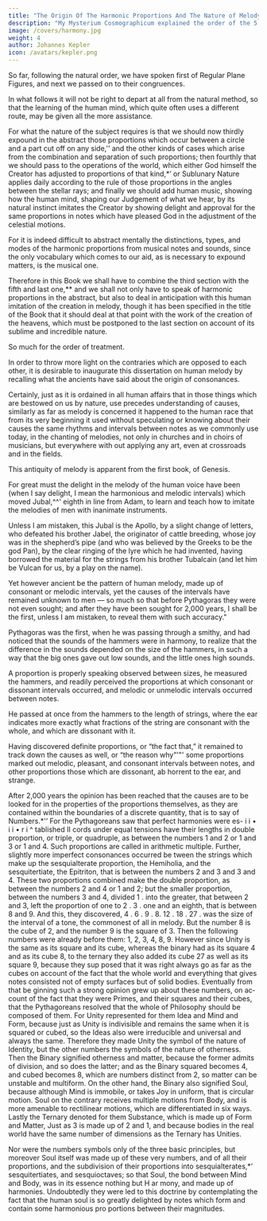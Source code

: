 ```yaml
---
title: "The Origin Of The Harmonic Proportions And The Nature of Melody."
description: "My Mysterium Cosmographicum explained the order of the 5 solids in the world"
image: /covers/harmony.jpg
weight: 4
author: Johannes Kepler
icon: /avatars/kepler.png
---
```




So far, following the natural order, we have spoken first of Regular Plane Figures, and next we passed on to their congruences.

In what follows it will not be right to depart at all from the natural method, so that the learning of the human mind, which quite often uses a different route, may be given all the more assistance. 

For what the nature of the subject requires is that we should now thirdly expound in the abstract those proportions which occur between a circle and a part cut off on any side,'’ and the other kinds of cases which arise from the combination and separation of such proportions; then fourthly that we should pass to the operations of the world, which either God himself the Creator has adjusted to proportions of that kind,*’ or Sublunary Nature applies daily according to the rule of
those proportions in the angles between the stellar rays; and finally we should add human music, showing how the human mind, shaping our Judgement of what we hear, by its natural instinct imitates the Creator by showing delight and approval for the same proportions in notes which have pleased God in the adjustment of the celestial motions. 

For it is indeed difficult to abstract mentally the distinctions, types, and modes of the harmonic proportions from musical notes and sounds, since the only vocabulary which comes to our aid, as is necessary to expound matters, is the musical one. 

Therefore in this Book we shall have to combine the third section with the fifth and last one,** and we shall not only have to speak of harmonic proportions in the abstract, but also to deal in anticipation with this human imitation of the creation in melody, though it has been specified in the title of the Book that it should deal at that point with the work of the creation of the heavens, which must be postponed to the last section on account of its sublime and incredible nature. 

So much for the order of treatment.

In order to throw more light on the contraries which are opposed to each other, it is desirable to inaugurate this dissertation on human melody by recalling what the ancients have said about the origin of consonances.

Certainly, just as it is ordained in all human affairs that in those things which are bestowed on us by nature, use precedes understanding of causes, similarly as far as melody is concerned it happened to the human race that from its very beginning it used without speculating or knowing about their causes the same rhythms and intervals between notes as we commonly use today, in the chanting of melodies, not only in churches and in choirs of musicians, but everywhere with­ out applying any art, even at crossroads and in the fields.

This antiquity of melody is apparent from the first book, of Genesis.

For great must the delight in the melody of the human voice have been (when I say delight, I mean the harmonious and melodic intervals) which moved Jubal,^^' eighth in line from Adam, to learn and teach how to imitate the melodies of men with inanimate instruments. 

Unless I am mistaken, this Jubal is the Apollo, by a slight change of letters, who defeated his brother Jabel, the originator of cattle breeding, whose joy was in the shepherd’s pipe (and who was believed by the Greeks to be the god Pan), by the clear ringing of the lyre which he had invented, having borrowed the material for the strings from his brother Tubalcain (and let him be Vulcan for us, by a play on the name).

Yet however ancient be the pattern of human melody, made up of consonant or melodic intervals, yet the causes of the intervals have remained unknown to men — so much so that before Pythagoras they were not even sought; and after they have been sought for 2,000 years, I shall be the first, unless I am mistaken, to reveal them
with such accuracy."

Pythagoras was the first, when he was passing through a smithy, and had noticed that the sounds of the hammers were in harmony, to realize that the difference in the sounds depended on the size of the hammers, in such a way that the big ones gave out low sounds, and the little ones high sounds. 

A proportion is properly speaking observed between sizes, he measured the hammers, and readily perceived the proportions at which consonant or dissonant intervals occurred, and melodic or unmelodic intervals occurred between notes. 

He passed at once from the hammers to the length of strings, where the ear indicates more exactly what fractions of
the string are consonant with the whole, and which are dissonant with it.

Having discovered definite proportions, or “the fact that,” it remained to track down the causes as well, or “the reason why”'"' some proportions marked out melodic, pleasant, and consonant intervals
between notes, and other proportions those which are dissonant, ab­
horrent to the ear, and strange.

After 2,000 years the opinion has been reached that the causes are to be looked for in the properties of the proportions themselves, as they are contained within the boundaries of a discrete quantity, that is to say of
Numbers.*'’ For the Pythagoreans saw that perfect harmonies were es-
i i • i
i • r
i
^
tablished II cords under equal tensions have their lengths in double
proportion, or triple, or quadruple, as between the numbers 1 and
2 or 1 and 3 or 1 and 4. Such proportions are called in arithmetic
multiple. Further, slightly more imperfect consonances occurred be­
tween the strings which make up the sesquialterate proportion, the
Hemiholia, and the sesquitertiate, the Epitriton, that is between the
numbers 2 and 3 and 3 and 4. These two proportions combined make
the double proportion, as between the numbers 2 and 4 or 1 and 2;
but the smaller proportion, between the numbers 3 and 4, divided
1 .
into the greater, that between 2 and 3, left the proportion of one to
2 .
3 .
one and an eighth, that is between 8 and 9. And this, they discovered,
4 .
6 .
9 .
8. 12 . 18 . 27 . was the size of the interval of a tone, the commonest of all in melody.
But the number 8 is the cube of 2, and the number 9 is the square
of 3. Then the following numbers were already before them: 1, 2, 3,
4, 8, 9. However since Unity is the same as its square and its cube,
whereas the binary had as its square 4 and as its cube 8, to the ternary
they also added its cube 27 as well as its square 9, because they sup­
posed that it was right always go as far as the cubes on account of
the fact that the whole world and everything that gives notes consisted
not of empty surfaces but of solid bodies. Eventually from that be­
ginning such a strong opinion grew up about these numbers, on ac­
count of the fact that they were Primes, and their squares and their
cubes, that the Pythagoreans resolved that the whole of Philosophy
should be composed of them. For Unity represented for them Idea
and Mind and Form, because just as Unity is indivisible and remains
the same when it is squared or cubed, so the Ideas also were irreducible
and universal and always the same. Therefore they made Unity the
symbol of the nature of Identity, but the other numbers the symbols
of the nature of otherness. Then the Binary signified otherness and
matter, because the former admits of division, and so does the latter;
and as the Binary squared becomes 4, and cubed becomes 8, which
are numbers distinct from 2, so matter can be unstable and multiform.
On the other hand, the Binary also signified Soul, because although
Mind is immobile, or takes Joy in uniform, that is circular motion.
Soul on the contrary receives multiple motions from Body, and is
more amenable to rectilinear motions, which are differentiated in
six ways. Lastly the Ternary denoted for them Substance, which is
made up of Form and Matter, Just as 3 is made up of 2 and 1, and
because bodies in the real world have the same number of dimensions
as the Ternary has Unities.


Nor were the numbers symbols only of the three basic principles,
but moreover Soul itself was made up of these very numbers, and
of all their proportions, and the subdivision of their proportions into
sesquialterates,*’ sesquitertiates, and sesquioctaves; so that Soul, the
bond between Mind and Body, was in its essence nothing but H ar­
mony, and made up of harmonies. Undoubtedly they were led to this
doctrine by contemplating the fact that the human soul is so greatly
delighted by notes which form and contain some harmonious pro­
portions between their magnitudes.

